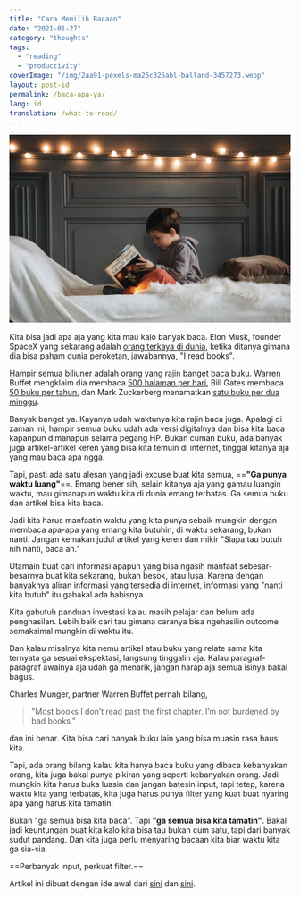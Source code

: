 ```yaml
---
title: "Cara Memilih Bacaan"
date: "2021-01-27"
category: "thoughts"
tags:
  - "reading"
  - "productivity"
coverImage: "/img/2aa91-pexels-ma25c325abl-balland-3457273.webp"
layout: post-id
permalink: /baca-apa-ya/
lang: id
translation: /what-to-read/
---
```


![anak-baca-buku](/img/2aa91-pexels-ma25c325abl-balland-3457273.webp)

Kita bisa jadi apa aja yang kita mau kalo banyak baca. Elon Musk, founder SpaceX yang sekarang adalah [orang terkaya di dunia](https://www.bbc.com/news/technology-55578403#:~:text=Elon%20Musk%20has%20become%20the,had%20held%20it%20since%202017.), ketika ditanya gimana dia bisa paham dunia peroketan, jawabannya, "I read books".

Hampir semua biliuner adalah orang yang rajin banget baca buku. Warren Buffet mengklaim dia membaca [500 halaman per hari](http://www.usatoday.com/story/money/personalfinance/2014/08/24/peculiar-habits-of-successful-people/14447531/), Bill Gates membaca [50 buku per tahun](http://www.businessinsider.com/why-bill-gates-reads-50-books-a-year-2015-11), dan Mark Zuckerberg menamatkan [satu buku per dua minggu](http://www.businessinsider.com/end-of-year-mark-zuckerberg-book-recommendations-2015-12/#the-idea-factory-bell-labs-and-the-).

Banyak banget ya. Kayanya udah waktunya kita rajin baca juga. Apalagi di zaman ini, hampir semua buku udah ada versi digitalnya dan bisa kita baca kapanpun dimanapun selama pegang HP. Bukan cuman buku, ada banyak juga artikel-artikel keren yang bisa kita temuin di internet, tinggal kitanya aja yang mau baca apa ngga.

Tapi, pasti ada satu alesan yang jadi excuse buat kita semua, ==**"Ga punya waktu luang"**==. Emang bener sih, selain kitanya aja yang gamau luangin waktu, mau gimanapun waktu kita di dunia emang terbatas. Ga semua buku dan artikel bisa kita baca.

Jadi kita harus manfaatin waktu yang kita punya sebaik mungkin dengan membaca apa-apa yang emang kita butuhin, di waktu sekarang, bukan nanti. Jangan kemakan judul artikel yang keren dan mikir "Siapa tau butuh nih nanti, baca ah."

Utamain buat cari informasi apapun yang bisa ngasih manfaat sebesar-besarnya buat kita sekarang, bukan besok, atau lusa. Karena dengan banyaknya aliran informasi yang tersedia di internet, informasi yang "nanti kita butuh" itu gabakal ada habisnya.

Kita gabutuh panduan investasi kalau masih pelajar dan belum ada penghasilan. Lebih baik cari tau gimana caranya bisa ngehasilin outcome semaksimal mungkin di waktu itu.

Dan kalau misalnya kita nemu artikel atau buku yang relate sama kita ternyata ga sesuai ekspektasi, langsung tinggalin aja. Kalau paragraf-paragraf awalnya aja udah ga menarik, jangan harap aja semua isinya bakal bagus.

Charles Munger, partner Warren Buffet pernah bilang,

> "Most books I don’t read past the first chapter. I’m not burdened by bad books,”

dan ini benar. Kita bisa cari banyak buku lain yang bisa muasin rasa haus kita.

Tapi, ada orang bilang kalau kita hanya baca buku yang dibaca kebanyakan orang, kita juga bakal punya pikiran yang seperti kebanyakan orang. Jadi mungkin kita harus buka luasin dan jangan batesin input, tapi tetep, karena waktu kita yang terbatas, kita juga harus punya filter yang kuat buat nyaring apa yang harus kita tamatin.

Bukan "ga semua bisa kita baca". Tapi **"ga semua bisa kita tamatin"**. Bakal jadi keuntungan buat kita kalo kita bisa tau bukan cum satu, tapi dari banyak sudut pandang. Dan kita juga perlu menyaring bacaan kita biar waktu kita ga sia-sia.

==Perbanyak input, perkuat filter.==

Artikel ini dibuat dengan ide awal dari [sini](https://www.samuelthomasdavies.com/words-into-works/june-25-2020/) dan [sini](http://www.collaborativefund.com/blog/how-to-read-lots-of-inputs-and-a-strong-filter/).
